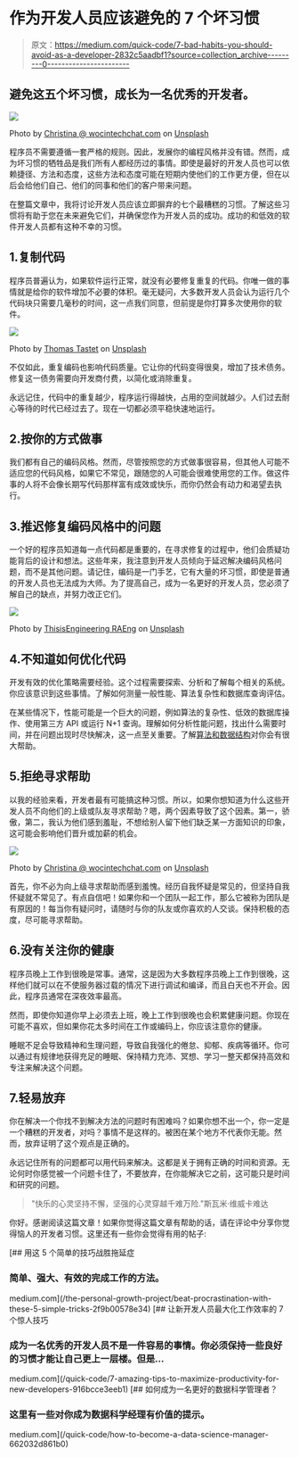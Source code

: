 # 作为开发人员应该避免的 7 个坏习惯

> 原文：<https://medium.com/quick-code/7-bad-habits-you-should-avoid-as-a-developer-2832c5aadbf1?source=collection_archive---------0----------------------->

## 避免这五个坏习惯，成长为一名优秀的开发者。

![](img/e2781f00fbcc9fbf783db9f42a5319ff.png)

Photo by [Christina @ wocintechchat.com](https://unsplash.com/@wocintechchat?utm_source=medium&utm_medium=referral) on [Unsplash](https://unsplash.com?utm_source=medium&utm_medium=referral)

程序员不需要遵循一套严格的规则。因此，发展你的编程风格并没有错。然而，成为坏习惯的牺牲品是我们所有人都经历过的事情。即使是最好的开发人员也可以依赖捷径、方法和态度，这些方法和态度可能在短期内使他们的工作更方便，但在以后会给他们自己、他们的同事和他们的客户带来问题。

在整篇文章中，我将讨论开发人员应该立即摒弃的七个最糟糕的习惯。了解这些习惯将有助于您在未来避免它们，并确保您作为开发人员的成功。成功的和低效的软件开发人员都有这种不幸的习惯。

## 1.复制代码

程序员普遍认为，如果软件运行正常，就没有必要修复重复的代码。你唯一做的事情就是给你的软件增加不必要的体积。毫无疑问，大多数开发人员会认为运行几个代码块只需要几毫秒的时间，这一点我们同意，但前提是你打算多次使用你的软件。

![](img/22969dbe5c6c5c38b364fccd9ed89856.png)

Photo by [Thomas Tastet](https://unsplash.com/@thomastastet?utm_source=medium&utm_medium=referral) on [Unsplash](https://unsplash.com?utm_source=medium&utm_medium=referral)

不仅如此，重复编码也影响代码质量。它让你的代码变得很臭，增加了技术债务。修复这一债务需要向开发商付费，以简化或消除重复。

永远记住，代码中的重复越少，程序运行得越快，占用的空间就越少。人们过去耐心等待的时代已经过去了。现在一切都必须平稳快速地运行。

## 2.按你的方式做事

我们都有自己的编码风格。然而，尽管按照您的方式做事很容易，但其他人可能不适应您的代码风格，如果它不常见，跟随您的人可能会很难使用您的工作。做这件事的人将不会像长期写代码那样富有成效或快乐，而你仍然会有动力和渴望去执行。

## 3.推迟修复编码风格中的问题

一个好的程序员知道每一点代码都是重要的，在寻求修复的过程中，他们会质疑功能背后的设计和想法。这些年来，我注意到开发人员倾向于延迟解决编码风格问题，而不是其他问题。请记住，编码是一门手艺，它有大量的坏习惯，即使是普通的开发人员也无法成为大师。为了提高自己，成为一名更好的开发人员，您必须了解自己的缺点，并努力改正它们。

![](img/d58b045b61ff472d85197dc4f3e47628.png)

Photo by [ThisisEngineering RAEng](https://unsplash.com/@thisisengineering?utm_source=medium&utm_medium=referral) on [Unsplash](https://unsplash.com?utm_source=medium&utm_medium=referral)

## 4.不知道如何优化代码

开发有效的优化策略需要经验。这个过程需要探索、分析和了解每个相关的系统。你应该意识到这些事情。了解如何测量一般性能、算法复杂性和数据库查询评估。

在某些情况下，性能可能是一个巨大的问题，例如算法的复杂性、低效的数据库操作、使用第三方 API 或运行 N+1 查询。理解如何分析性能问题，找出什么需要时间，并在问题出现时尽快解决，这一点至关重要。了解[算法和数据结构](https://coursesity.com/blog/best-data-structure-algorithms-tutorials/)对你会有很大帮助。

## 5.拒绝寻求帮助

以我的经验来看，开发者最有可能搞这种习惯。所以，如果你想知道为什么这些开发人员不向他们的上级或队友寻求帮助？嗯，两个因素导致了这个因素。第一，骄傲，第二，我认为他们感到羞耻，不想给别人留下他们缺乏某一方面知识的印象，这可能会影响他们晋升或加薪的机会。

![](img/5e6f60f6254877ae27752c61c5319a26.png)

Photo by [Christina @ wocintechchat.com](https://unsplash.com/@wocintechchat?utm_source=medium&utm_medium=referral) on [Unsplash](https://unsplash.com?utm_source=medium&utm_medium=referral)

首先，你不必为向上级寻求帮助而感到羞愧。经历自我怀疑是常见的，但坚持自我怀疑就不常见了。有点自信吧！如果你和一个团队一起工作，那么它被称为团队是有原因的！每当你有疑问时，请随时与你的队友或你喜欢的人交谈。保持积极的态度，尽可能寻求帮助。

## 6.没有关注你的健康

程序员晚上工作到很晚是常事。通常，这是因为大多数程序员晚上工作到很晚，这样他们就可以在不使服务器过载的情况下进行调试和编译，而且白天也不开会。因此，程序员通常在深夜效率最高。

然而，即使你知道你早上必须去上班，晚上工作到很晚也会积累健康问题。你现在可能不喜欢，但如果你花太多时间在工作或编码上，你应该注意你的健康。

睡眠不足会导致精神和生理问题，导致自我强化的倦怠、抑郁、疾病等循环。你可以通过有规律地获得充足的睡眠、保持精力充沛、冥想、学习一整天都保持高效和专注来解决这个问题。

## 7.轻易放弃

你在解决一个你找不到解决方法的问题时有困难吗？如果你想不出一个，你一定是一个糟糕的开发者，对吗？事情不是这样的。被困在某个地方不代表你无能。然而，放弃证明了这个观点是正确的。

永远记住所有的问题都可以用代码来解决。这都是关于拥有正确的时间和资源。无论何时你感觉被一个问题卡住了，不要放弃，在你能解决它之前，这可能只是时间和研究的问题。

> "快乐的心灵坚持不懈，坚强的心灵穿越千难万险."斯瓦米·维威卡难达

你好。感谢阅读这篇文章！如果你觉得这篇文章有帮助的话，请在评论中分享你觉得恼人的开发者习惯。这里还有一些你会觉得有用的帖子:

[](/the-personal-growth-project/beat-procrastination-with-these-5-simple-tricks-2f9b00578e34) [## 用这 5 个简单的技巧战胜拖延症

### 简单、强大、有效的完成工作的方法。

medium.com](/the-personal-growth-project/beat-procrastination-with-these-5-simple-tricks-2f9b00578e34) [](/quick-code/7-amazing-tips-to-maximize-productivity-for-new-developers-916bcce3eeb1) [## 让新开发人员最大化工作效率的 7 个惊人技巧

### 成为一名优秀的开发人员不是一件容易的事情。你必须保持一些良好的习惯才能让自己更上一层楼。但是…

medium.com](/quick-code/7-amazing-tips-to-maximize-productivity-for-new-developers-916bcce3eeb1) [](/quick-code/how-to-become-a-data-science-manager-662032d861b0) [## 如何成为一名更好的数据科学管理者？

### 这里有一些对你成为数据科学经理有价值的提示。

medium.com](/quick-code/how-to-become-a-data-science-manager-662032d861b0)